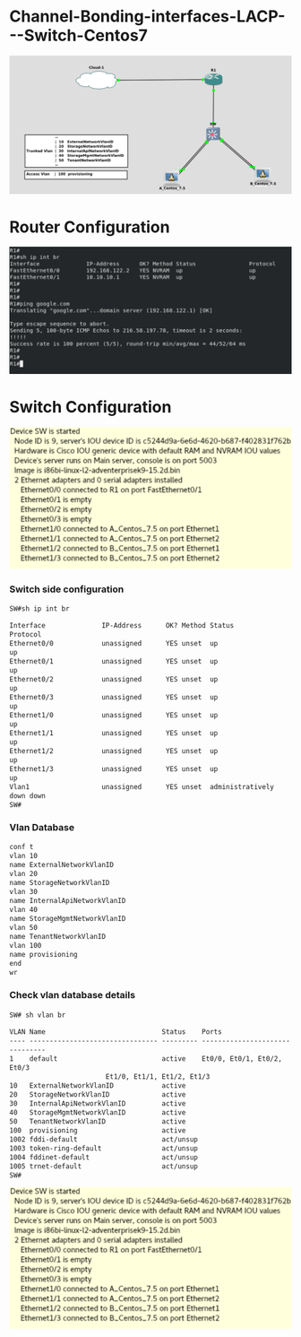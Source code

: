 # Channel-Bonding-interfaces-LACP---Switch-Centos7

![Image vlan](https://github.com/NileshChandekar/Channel-Bonding-interfaces-LACP---Switch-Centos7/blob/master/ether1.png)

# Router Configuration 

![Image vlan](https://github.com/NileshChandekar/Channel-Bonding-interfaces-LACP---Switch-Centos7/blob/master/ether5.png)

# Switch Configuration 

![Image vlan](https://github.com/NileshChandekar/Channel-Bonding-interfaces-LACP---Switch-Centos7/blob/master/ether4.png)

### Switch side configuration 


~~~
SW#sh ip int br
~~~

~~~
Interface              IP-Address      OK? Method Status                Protocol
Ethernet0/0            unassigned      YES unset  up                    up      
Ethernet0/1            unassigned      YES unset  up                    up      
Ethernet0/2            unassigned      YES unset  up                    up      
Ethernet0/3            unassigned      YES unset  up                    up      
Ethernet1/0            unassigned      YES unset  up                    up      
Ethernet1/1            unassigned      YES unset  up                    up      
Ethernet1/2            unassigned      YES unset  up                    up      
Ethernet1/3            unassigned      YES unset  up                    up      
Vlan1                  unassigned      YES unset  administratively down down    
SW#
~~~

### Vlan Database 

~~~
conf t
vlan 10  
name ExternalNetworkVlanID
vlan 20  
name StorageNetworkVlanID
vlan 30  
name InternalApiNetworkVlanID
vlan 40  
name StorageMgmtNetworkVlanID
vlan 50  
name TenantNetworkVlanID
vlan 100 
name provisioning
end
wr
~~~

### Check vlan database details 


~~~
SW# sh vlan br
~~~

~~~
VLAN Name                             Status    Ports
---- -------------------------------- --------- -------------------------------
1    default                          active    Et0/0, Et0/1, Et0/2, Et0/3
						Et1/0, Et1/1, Et1/2, Et1/3	
10   ExternalNetworkVlanID            active    
20   StorageNetworkVlanID             active    
30   InternalApiNetworkVlanID         active    
40   StorageMgmtNetworkVlanID         active    
50   TenantNetworkVlanID              active    
100  provisioning                     active    
1002 fddi-default                     act/unsup 
1003 token-ring-default               act/unsup 
1004 fddinet-default                  act/unsup 
1005 trnet-default                    act/unsup 
SW#
~~~


![Image vlan](https://github.com/NileshChandekar/Channel-Bonding-interfaces-LACP---Switch-Centos7/blob/master/ether4.png)
